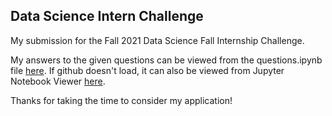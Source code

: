 ## Data Science Intern Challenge
My submission for the Fall 2021 Data Science Fall Internship Challenge.

My answers to the given questions can be viewed from the questions.ipynb file [here](questions.ipynb). 
If github doesn't load, it can also be viewed from Jupyter Notebook Viewer [here](https://nbviewer.jupyter.org/github/sysani/data-science-challenge/blob/master/questions.ipynb).

Thanks for taking the time to consider my application!

